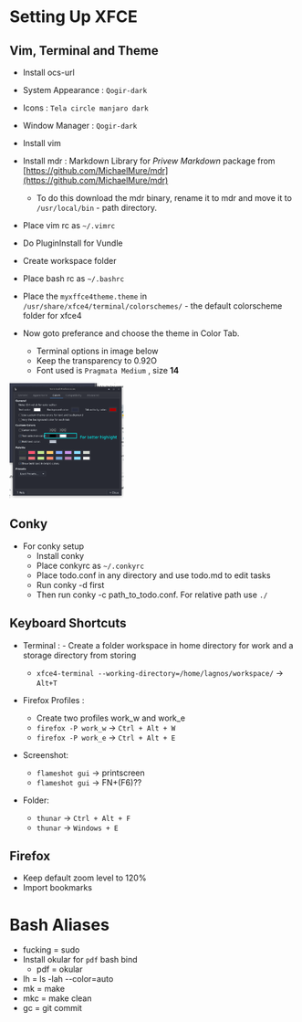 # Setting Up XFCE

## Vim, Terminal and Theme

- Install ocs-url
- System Appearance : `Qogir-dark`
- Icons : `Tela circle manjaro dark`
- Window Manager : `Qogir-dark`

- Install vim
- Install mdr : Markdown Library for *Privew Markdown* package from [https://github.com/MichaelMure/mdr](https://github.com/MichaelMure/mdr)
	- To do this download the mdr binary, rename it to mdr and move it to `/usr/local/bin` - path directory.
- Place vim rc as `~/.vimrc` 
- Do PluginInstall for Vundle
- Create workspace folder
- Place bash rc as `~/.bashrc`
- Place the `myxffce4theme.theme` in `/usr/share/xfce4/terminal/colorschemes/` - the default colorscheme folder for xfce4
- Now goto preferance and choose the theme in Color Tab.
	- Terminal options in image below
	- Keep the transparency to 0.92O
	- Font used is `Pragmata Medium` , size **14**

<img src="./Linux/xfce4-terminal.png" width=200px height=202px />

## Conky

- For conky setup
	- Install conky
	- Place conkyrc as `~/.conkyrc`
	- Place todo.conf in any directory and use todo.md to edit tasks
	- Run conky -d first
	- Then run conky -c path_to_todo.conf. For relative path use `./`


## Keyboard Shortcuts

- Terminal :
    	- Create a folder workspace in home directory for work and a storage directory from storing
	- `xfce4-terminal --working-directory=/home/lagnos/workspace/` -> `Alt+T`

- Firefox Profiles :
	- Create two profiles work_w and work_e
	- `firefox -P work_w` -> `Ctrl + Alt + W`
	- `firefox -P work_e` -> `Ctrl + Alt + E`

- Screenshot:
	- `flameshot gui` -> printscreen 
	- `flameshot gui` -> FN+(F6)??

- Folder:
	- `thunar` -> `Ctrl + Alt + F`
	- `thunar` -> `Windows + E`

## Firefox

- Keep default zoom level to 120%
- Import bookmarks

# Bash Aliases

- fucking = sudo
- Install okular for `pdf` bash bind
	- pdf = okular
- lh = ls -lah --color=auto
- mk = make
- mkc = make clean
- gc = git commit
